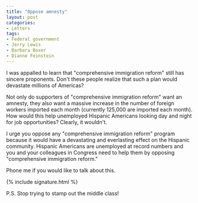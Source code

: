```yaml
---
title: "Oppose amnesty"
layout: post
categories:
- Letters
tags:
- Federal government
- Jerry Lewis
- Barbara Boxer
- Dianne Feinstein
---
```


I was appalled to learn that "comprehensive immigration reform" still has sincere proponents. Don't these people realize that such a plan would devastate millions of Americas?

Not only do supporters of "comprehensive immigration reform" want an amnesty, they also want a massive increase in the number of foreign workers imported each month (currently 125,000 are imported each month). How would this help unemployed Hispanic Americans looking day and night for job opportunities? Clearly, it wouldn't.

I urge you oppose any "comprehensive immigration reform" program because it would have a devastating and everlasting effect on the Hispanic community. Hispanic Americans are unemployed at record numbers and you and your colleagues in Congress need to help them by opposing "comprehensive immigration reform."

Phone me if you would like to talk about this.

{% include signature.html %}

P.S. Stop trying to stamp out the middle class!
